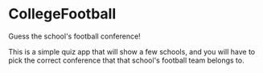 # CollegeFootball
Guess the school's football conference!

This is a simple quiz app that will show a few schools, and you will have to pick the correct conference that that school's football team belongs to.
